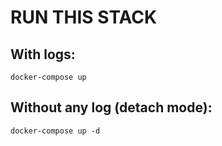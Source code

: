 # RUN THIS STACK

## With logs:
```
docker-compose up
```

## Without any log (detach mode):
```
docker-compose up -d
```